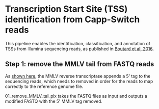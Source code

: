 # Transcription Start Site (TSS) identification from Capp-Switch reads
This pipeline enables the identification, classification, and annotation of TSSs from Illumina sequencing reads, as published in [Boutard et al, 2016](https://www.nature.com/articles/ncomms13783).  

## Step 1: remove the MMLV tail from FASTQ reads

As [shown here](https://www.nature.com/articles/ncomms13783/figures/1), the MMLV reverse transcriptase appends a 5' tag to the sequencing reads, which needs to removed in order for the reads to map correctly to the reference genome file.

01_remove_MMLV_tail.plx takes the FASTQ files as input and outputs a modified FASTQ with the 5' MMLV tag removed.
